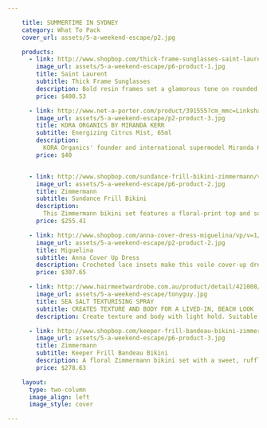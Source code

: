 ```yaml
---

    title: SUMMERTIME IN SYDNEY
    category: What To Pack
    cover_url: assets/5-a-weekend-escape/p2.jpg

    products:
      - link: http://www.shopbop.com/thick-frame-sunglasses-saint-laurent/vp/v=1/1543677125.htm?folderID=2534374302159432&fm=other-shopbysize&colorId=43256&extid=affprg-4441350
        image_url: assets/5-a-weekend-escape/p6-product-1.jpg
        title: Saint Laurent
        subtitle: Thick Frame Sunglasses
        description: Bold resin frames set a glamorous tone on rounded Saint Laurent sunglasses. Gradient lenses. Case and cleaning cloth included.
        price: $400.53

      - link: http://www.net-a-porter.com/product/391555?cm_mmc=LinkshareUK-_-QFGLnEolOWg-_-Custom-_-LinkBuilder&siteID=QFGLnEolOWg-hZ4jSJOCseA0.2htB4ujsQ
        image_url: assets/5-a-weekend-escape/p2-product-3.jpg
        title: KORA ORGANICS BY MIRANDA KERR
        subtitle: Energizing Citrus Mist, 65ml
        description:
          KORA Organics' founder and international supermodel Miranda Kerr vows she "won't leave home without" this uplifting spritz. Its energizing combination of Bergamot, Orange, Aloe Vera - alongside Kerr's beloved Noni Extract - not only smell sumptuous but help to maintain soft, supple skin.
        price: $40


      - link: http://www.shopbop.com/sundance-frill-bikini-zimmermann/vp/v=1/1502374568.htm?folderID=2534374302067620&fm=other-shopbysize&colorId=55370&extid=affprg-4441350
        image_url: assets/5-a-weekend-escape/p6-product-2.jpg
        title: Zimmermann
        subtitle: Sundance Frill Bikini
        description:
          This Zimmermann bikini set features a floral-print top and solid bottoms. The top is detailed with feminine ruffles, and side boning provides structure. A silver-tone hook-and-eye fastens the back, and an optional halter strap fastens behind the neck. Lined.
        price: $255.41

      - link: http://www.shopbop.com/anna-cover-dress-miguelina/vp/v=1/1502048329.htm?folderID=2534374302024726&fm=other-shopbysize&colorId=12397&extid=affprg-4441350
        image_url: assets/5-a-weekend-escape/p2-product-2.jpg
        title: Miguelina
        subtitle: Anna Cover Up Dress
        description: Crocheted lace insets make this voile cover-up dress an elegant poolside layer. Scalloped hem. Spaghetti straps. Semi-sheer.
        price: $307.65

      - link: http://www.hairmeetwardrobe.com.au/product/detail/421008/sea-salt-texturising-spray
        image_url: assets/5-a-weekend-escape/tonyguy.jpg
        title: SEA SALT TEXTURISING SPRAY
        subtitle: CREATES TEXTURE AND BODY FOR A LIVED-IN, BEACH LOOK
        description: Create texture and body with light hold. Suitable for all hair types and perfect for achieving a lived-in, beach look. Spray evenly from root to tip, on towel-dried or dry hair and work though to create tousled waves with natural movement.

      - link: http://www.shopbop.com/keeper-frill-bandeau-bikini-zimmermann/vp/v=1/1555961160.htm?folderID=2534374302067620&fm=other-shopbysize&colorId=55366&extid=affprg-4441350
        image_url: assets/5-a-weekend-escape/p6-product-3.jpg
        title: Zimmermann
        subtitle: Keeper Frill Bandeau Bikini
        description: A floral Zimmermann bikini set with a sweet, ruffled bandeau top. Gold-tone buckle closure. Optional shoulder straps. Lined.
        price: $278.63

    layout:
      type: two-column
      image_align: left
      image_style: cover

---
```

